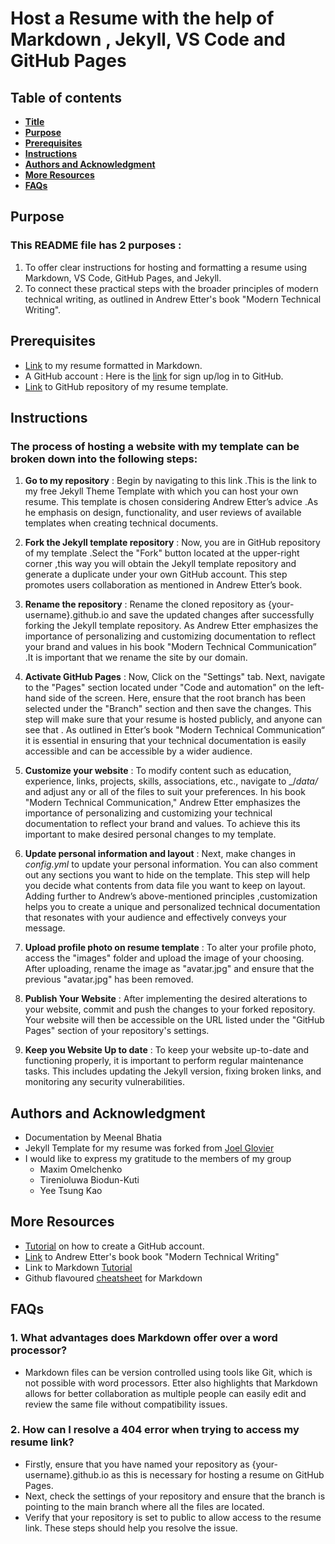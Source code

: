 # Host a Resume with the help of Markdown , Jekyll, VS Code and GitHub Pages
## Table of contents
* [**Title**](https://github.com/meenalbhatia28/meenalbhatia28.github.io/blob/gh-pages/README.md#host-a-resume-with-the-help-of-markdown--jekyll-vs-code-and-github-pages)
* [**Purpose**](https://github.com/meenalbhatia28/meenalbhatia28.github.io/blob/gh-pages/README.md#Purpose)
* [**Prerequisites**](https://github.com/meenalbhatia28/meenalbhatia28.github.io/blob/gh-pages/README.md#Prerequisites)
* [**Instructions**](https://github.com/meenalbhatia28/meenalbhatia28.github.io/blob/gh-pages/README.md#Instructions)
* [**Authors and Acknowledgment**](https://github.com/meenalbhatia28/meenalbhatia28.github.io/blob/gh-pages/README.md#authors-and-acknowledgment)
* [**More Resources**](https://github.com/meenalbhatia28/meenalbhatia28.github.io/blob/gh-pages/README.md#More-Resources)
* [**FAQs**](https://github.com/meenalbhatia28/meenalbhatia28.github.io/blob/gh-pages/README.md#FAQs)
## Purpose
### This README file has 2  purposes :
1. To offer clear instructions for hosting and formatting a resume using Markdown, VS Code, GitHub Pages, and Jekyll.
2. To connect these practical steps with the broader principles of modern technical writing, as outlined in Andrew Etter's book "Modern Technical Writing".


## Prerequisites
- [Link](https://github.com/meenalbhatia28/meenalbhatia28.github.io/blob/gh-pages/RESUME.md) to my resume formatted in Markdown.
- A GitHub account : Here is the [link](https://github.com/) for sign up/log in to GitHub.
- [Link](https://github.com/meenalbhatia28/meenalbhatia28.github.io) to GitHub repository of my resume template.
## Instructions
### The process of hosting a website with my template can be broken down into the following steps:
1. **Go to my repository** : Begin by navigating to this link .This is the link to my   free Jekyll Theme Template with which you can host your own resume. This template is chosen considering Andrew Etter’s advice .As he emphasis on  design, functionality, and user reviews of available templates when creating technical documents. 

2. **Fork the Jekyll template repository** : Now, you are in GitHub repository of my template .Select the "Fork" button located at the upper-right corner ,this way you will obtain the Jekyll template repository and generate a duplicate under your own GitHub account. This step   promotes users  collaboration as mentioned  in Andrew Etter’s book.

3. **Rename the repository** : Rename the cloned repository as {your-username}.github.io and save the updated changes after successfully forking the Jekyll template repository. As Andrew Etter emphasizes the importance of personalizing and customizing documentation to reflect your brand and values in his book "Modern Technical Communication” .It is important that we rename the  site by our domain.


4. **Activate GitHub Pages** : Now, Click on the "Settings" tab. Next, navigate to the "Pages" section located under "Code and automation" on the left-hand side of the screen. Here, ensure that the root branch has been selected under the "Branch" section and then save the changes. This step will make sure that your resume is hosted publicly, and anyone can see that . As outlined in Etter’s book "Modern Technical Communication“ it  is essential in ensuring that your technical documentation is easily accessible and can be accessible  by a wider audience. 

5.  **Customize your website** :  To modify content such as education, experience, links, projects, skills, associations, etc., navigate to _/_data/_ and adjust any or all of the files   to suit your preferences. In his book "Modern Technical Communication," Andrew Etter emphasizes the importance of personalizing and customizing your technical documentation to reflect your brand and values. To achieve this  its important to make desired personal changes to my template.

 6.  **Update personal information and layout** : Next, make changes in _config.yml_ to update your personal information. You can also comment out any sections you want to hide on the template. This step will help you decide what contents from data file you want to keep on layout. Adding further to Andrew’s  above-mentioned principles ,customization helps you to create   a unique and personalized technical documentation that resonates with your audience and effectively conveys your message.

 7.  **Upload profile photo on resume template** : To alter your profile photo, access the "images" folder and upload the image of your choosing. After uploading, rename the image as "avatar.jpg" and     ensure that the previous "avatar.jpg" has been removed.

8. **Publish Your Website** : After implementing the desired alterations to your website, commit and push the changes to your forked repository. Your website will then be accessible on the URL listed under the "GitHub Pages" section of your repository's settings.

9. **Keep you Website Up to date** : To keep your website up-to-date and functioning properly, it is important to perform regular maintenance tasks. This includes updating the Jekyll version, fixing broken links, and monitoring any security vulnerabilities.


## Authors and Acknowledgment
- Documentation by Meenal Bhatia
- Jekyll Template  for my resume was forked from  [Joel Glovier](https://github.com/jglovier) 
- I would like to express my gratitude to the members of my group
    - Maxim Omelchenko
    - Tirenioluwa Biodun-Kuti
    - Yee Tsung Kao 

## More Resources
- [Tutorial](https://www.youtube.com/watch?v=QUtk-Uuq9nE) on how to create a GitHub account.
- [Link](https://www.amazon.ca/Modern-Technical-Writing-Introduction-Documentation-ebook/dp/B01A2QL9SS) to Andrew Etter's book book "Modern Technical Writing"
- Link to Markdown [Tutorial](https://www.markdowntutorial.com/lesson/1/)
- Github flavoured [cheatsheet](https://github.com/adam-p/markdown-here/wiki/Markdown-Cheatsheet) for Markdown 

## FAQs
### 1. What advantages does Markdown offer over a word processor?
- Markdown files can be version controlled using tools like Git, which is not possible with word processors. Etter also highlights that Markdown allows for better collaboration as multiple people can easily edit and review the same file without compatibility issues.

### 2. How can I resolve a 404 error when trying to access my resume link?
- Firstly, ensure that you have named your repository as {your-username}.github.io as this is necessary for hosting a resume on GitHub Pages. 
- Next, check the settings of your repository and ensure that the branch is pointing to the main branch where all the files are located.
- Verify that your repository is set to public to allow access to the resume link.
These steps should help you resolve the issue.







